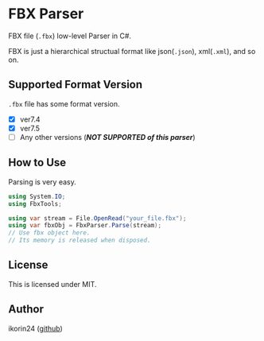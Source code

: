 # FBX Parser

FBX file (`.fbx`) low-level Parser in C#.

FBX is just a hierarchical structual format like json(`.json`), xml(`.xml`), and so on.

## Supported Format Version

`.fbx` file has some format version.

- [x] ver7.4
- [x] ver7.5
- [ ] Any other versions (***NOT SUPPORTED of this parser***)

## How to Use

Parsing is very easy.

```cs
using System.IO;
using FbxTools;

using var stream = File.OpenRead("your_file.fbx");
using var fbxObj = FbxParser.Parse(stream);
// Use fbx object here.
// Its memory is released when disposed.
```

## License

This is licensed under MIT.

## Author

ikorin24 ([github](https://github.com/ikorin24))
